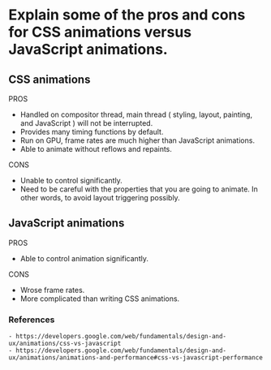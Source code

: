 # Explain some of the pros and cons for CSS animations versus JavaScript animations.

## CSS animations
PROS
 - Handled on compositor thread, main thread ( styling, layout, painting, and JavaScript ) will not be interrupted.
 - Provides many timing functions by default.
 - Run on GPU, frame rates are much higher than JavaScript animations.
 - Able to animate without reflows and repaints.

 CONS
  - Unable to control significantly.
  - Need to be careful with the properties that you are going to animate. In other words, to avoid layout triggering possibly.
  
  
  ## JavaScript animations
  PROS
   - Able to control animation significantly.
  
  CONS
   - Wrose frame rates.
   - More complicated than writing CSS animations.
   
   
   ### References
    - https://developers.google.com/web/fundamentals/design-and-ux/animations/css-vs-javascript
    - https://developers.google.com/web/fundamentals/design-and-ux/animations/animations-and-performance#css-vs-javascript-performance
